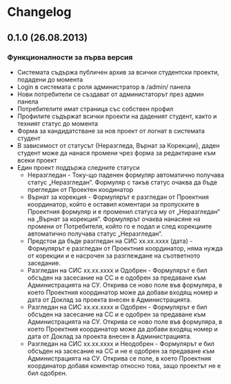 # Changelog

## 0.1.0 (26.08.2013)

### Функционалности за първа версия

* Системата съдържа публичен архив за всички студентски проекти, подадени до момента
* Login в системата с роля администратор в /admin/ панела
* Нови потребители се създават от администаторът през админ панела
* Потребителите имат страница със собствен профил
* Профилите съдържат всички проекти на даденият студент, както и техният статус до момента
* Форма за кандидатстване за нов проект от логнат в системата студент
* В зависимост от статусът {Неразгледа, Върнат за Корекции}, даден студент може да нанася промени чрез форма за редактиране към всеки проект
* Един проект поддържа следните статуси
  * Неразгледан - Току-що паденен формуляр автоматично получава статус „Неразгледан“. Формуляр с такъв статус очаква да бъде прегледан от Проектен коодинатор
  * Върнат за корекция - Формулярът е разгледан от Проектния координатор, който е оставил коментари за пропуските в Проектния формуляр и е променил статуса му от „Неразгледан“ на „Върнат за корекция“. Формулярът очаква нанасяне на промени от Потребителя, който го е подал и след корекциите автоматично получава статус „Неразгледан“.
  * Предстои да бъде разгледан на СИС xx.xx.xxxx (дата) - Формулярът е разгледан от Проектния координатор, няма нужда от корекции и е насрочен за разглеждане на съответното заседание.
  * Разгледан на СИС хх.хх.хххх и Одобрен - Формулярът е бил обсъден на засесание на СС и е одобрен за предаване към Администрацията на СУ. Открива се ново поле във формуляра, в което Проектния координатор може да добави входящ номер и дата от Доклад за проекта внесен в Администрацията.
  * Разгледан на СИС хх.хх.хххх и Одобрен - Формулярът е бил обсъден на засесание на СС и е одобрен за предаване към Администрацията на СУ. Открива се ново поле във формуляра, в което Проектния координатор може да добави входящ номер и дата от Доклад за проекта внесен в Администрацията.
  * Разгледан на СИС хх.хх.хххх и Неодобрен - Формулярът е бил обсъден на засесание на СС и не е одобрен за предаване към Администрацията на СУ. Открива се поле, в което Проектния координатор добавя коментар относно това, защо проектът не е бил одобрен.